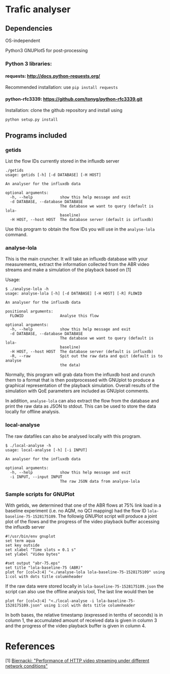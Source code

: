 # Trafic analyser

## Dependencies

OS-independent

Python3
GNUPlot5 for post-processing

### Python 3 libraries:

#### requests: http://docs.python-requests.org/

Recommended installation: use `pip install requests`

#### python-rfc3339: https://github.com/tonyg/python-rfc3339.git

Installation: clone the github repository and install using

`python setup.py install`

## Programs included

### getids

List the flow IDs currently stored in the influxdb server
```
./getids
usage: getids [-h] [-d DATABASE] [-H HOST]

An analyser for the influxdb data

optional arguments:
  -h, --help            show this help message and exit
  -d DATABASE, --database DATABASE
                        The database we want to query (default is lola-
                        baseline)
  -H HOST, --host HOST  The database server (default is influxdb)
```

Use this program to obtain the flow IDs you will use in the `analyse-lola` command.

### analyse-lola

This is the main cruncher. It will take an influxdb database with your measurements, extract the information collected from the ABR video streams and make a simulation of the playback based on [1]

Usage:
```
$ ./analyse-lola -h
usage: analyse-lola [-h] [-d DATABASE] [-H HOST] [-R] FLOWID

An analyser for the influxdb data

positional arguments:
  FLOWID                Analyse this flow

optional arguments:
  -h, --help            show this help message and exit
  -d DATABASE, --database DATABASE
                        The database we want to query (default is lola-
                        baseline)
  -H HOST, --host HOST  The database server (default is influxdb)
  -R, --raw             Spit out the raw data and quit (default is to analyse
                        the data)
```

Normally, this program will grab data from the influxdb host and crunch them to a format that is then postprocessed with GNUplot to produce a graphical representation of the playback simulation. Overall results of the simulation with QoE parameters are included as GNUplot comments.

In addition, `analyse-lola` can also extract the flow from the database and print the raw data as JSON to stdout. This can be used to store the data locally for offline analysis.

### local-analyse

The raw datafiles can also be analysed locally with this program.
```
$ ./local-analyse -h
usage: local-analyse [-h] [-i INPUT]

An analyser for the influxdb data

optional arguments:
  -h, --help            show this help message and exit
  -i INPUT, --input INPUT
                        The raw JSON data from analyse-lola
```

### Sample scripts for GNUPlot

With getids, we determined that one of the ABR flows at 75% link load in a baseline experiment (i.e. no AQM, no QCI mapping) had the
flow ID `lola-baseline-75-1528175109`. The followig GNUPlot script will produce a joint plot of the flows and the progress of the video playback buffer accessing the influxdb server

```
#!/usr/bin/env gnuplot
set term aqua
set key outside
set xlabel "Time slots = 0.1 s"
set ylabel "Video bytes"

#set output "abr-75.eps"
set title "lola-baseline-75 (ABR)"
plot for [col=3:4] "<./analyse-lola lola-baseline-75-1528175109" using 1:col with dots title columnheader
```

If the raw data were stored locally in `lola-baseline-75-1528175109.json` the script can also use the offline analysis tool, The last line would then be
```
plot for [col=3:4] "<./local-analyse -i lola-baseline-75-1528175109.json" using 1:col with dots title columnheader
```

In both bases, the relative timestamp (expressed in tenths of seconds) is in column 1, the accumulated amount of received data is given in column 3 and the progress of the video playback buffer is given in column 4.

# References

[1] [Biernacki: "Performance of HTTP video streaming under different network conditions"](https://doi,org/10.1007/s11042-013-1424-x)
